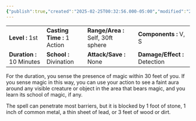 ```yaml
---
{"publish":true,"created":"2025-02-25T00:32:56.000-05:00","modified":"2025-02-25T00:32:56.469-05:00","cssclasses":""}
---
```



|                           |                             |                                    |                               |
| :------------------------ | :-------------------------- | :--------------------------------- | :---------------------------- |
| **Level :** 1st           | **Casting Time :** 1 Action | **Range/Area :** Self, 30ft sphere | **Components :** V, S         |
| **Duration :** 10 Minutes | **School :** Divination     | **Attack/Save :** None             | **Damage/Effect :** Detection |


For the duration, you sense the presence of magic within 30 feet of you. If you sense magic in this way, you can use your action to see a faint aura around any visible creature or object in the area that bears magic, and you learn its school of magic, if any.

The spell can penetrate most barriers, but it is blocked by 1 foot of stone, 1 inch of common metal, a thin sheet of lead, or 3 feet of wood or dirt.
